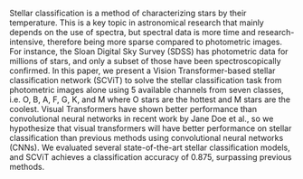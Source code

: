 Stellar classification is a method of characterizing stars by their temperature. This is a key topic in astronomical research that mainly depends on the use of spectra, but spectral data is more time and research-intensive, therefore being more sparse compared to photometric images. For instance, the Sloan Digital Sky Survey (SDSS) has photometric data for millions of stars, and only a subset of those have been spectroscopically confirmed. In this paper, we present a Vision Transformer-based stellar classification network (SCViT) to solve the stellar classification task from photometric images alone using 5 available channels from seven classes, i.e. O, B, A, F, G, K, and M where O stars are the hottest and M stars are the coolest. Visual Transformers have shown better performance than convolutional neural networks in recent work by Jane Doe et al., so we hypothesize that visual transformers will have better performance on stellar classification than previous methods using convolutional neural networks (CNNs). We evaluated several state-of-the-art stellar classification models, and SCViT achieves a classification accuracy of 0.875, surpassing previous methods. 
